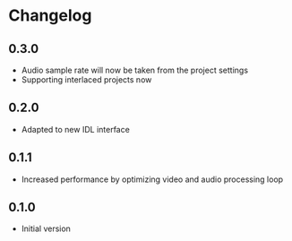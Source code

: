 # Changelog
## 0.3.0
- Audio sample rate will now be taken from the project settings
- Supporting interlaced projects now

## 0.2.0
- Adapted to new IDL interface

## 0.1.1
- Increased performance by optimizing video and audio processing loop

## 0.1.0
- Initial version
